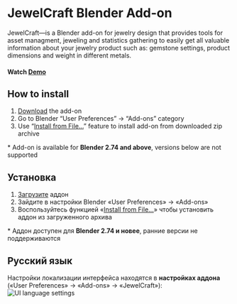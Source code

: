 JewelCraft Blender Add-on
==========================
JewelCraft—is a Blender add-on for jewelry design that provides tools for asset managment, jeweling and statistics gathering to easily get all valuable information about your jewelry product such as: gemstone settings, product dimensions and weight in different metals.


#### Watch [Demo]


How to install
--------------------------
1. [Download][master.zip] the add-on
2. Go to Blender “User Preferences” → “Add-ons” category
3. Use “[Install from File…]” feature to install add-on from downloaded zip archive

\* Add-on is available for **Blender 2.74 and above**, versions below are not supported


Установка
--------------------------
1. [Загрузите][master.zip] аддон
2. Зайдите в настройки Blender «User Preferences» → «Add-ons»
3. Воспользуйтесь функцией «[Install from File…]» чтобы установить аддон из загруженного архива

\* Аддон доступен для **Blender 2.74 и новее**, ранние версии не поддерживаются


Русский язык
--------------------------
Настройки локализации интерфейса находятся в **настройках аддона** («User Preferences» → «Add-ons» → «JewelCraft»):
![UI language settings]




[Demo]: https://youtu.be/XZ6uIdNnrHk
[master.zip]: https://github.com/mrachinskiy/blender-addon-jewelcraft/archive/master.zip
[Install from File…]: http://www.blender.org/manual/extensions/python/add_ons.html#installation-of-a-3rd-party-add-on
[UI language settings]: http://i.imgur.com/WaSR9c9.png

